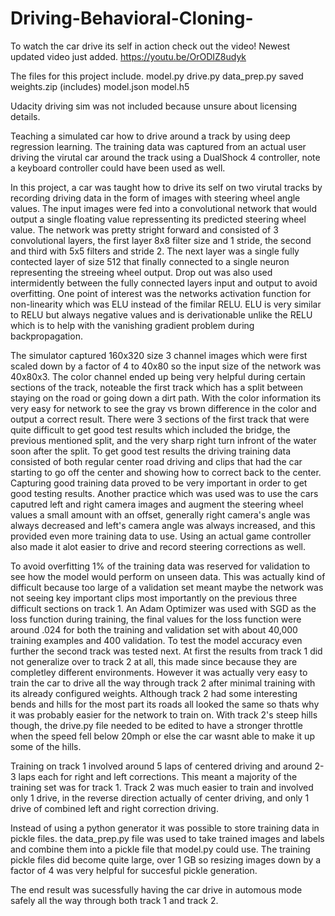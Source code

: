 # Driving-Behavioral-Cloning-

To watch the car drive its self in action check out the video! Newest updated video just added. 
https://youtu.be/OrODIZ8udyk

The files for this project include.
model.py
drive.py
data_prep.py
saved weights.zip (includes)
  model.json
  model.h5
  
Udacity driving sim was not included because unsure about licensing details.


Teaching a simulated car how to drive around a track by using deep regression learning. The training data was captured from an actual user driving the virutal car around the track using a DualShock 4 controller, note a keyboard controller could have been used as well.

In this project, a car was taught how to drive its self on two virutal tracks by recording driving data in the form of images with steering wheel angle values. The input images were fed into a convolutional network that would output a single floating value repressenting its predicted steering wheel value. The network was pretty stright forward and consisted of 3 convolutional layers, the first layer 8x8 filter size and 1 stride, the second and third with 5x5 filters and stride 2. The next layer was a single fully contected layer of size 512 that finally connected to a single neuron representing the streeing wheel output. Drop out was also used intermidently between the fully connected layers input and output to avoid overfitting. One point of interest was the networks activation function for non-linearity which was ELU instead of the fimilar RELU. ELU is very similar to RELU but always negative values and is derivationable unlike the RELU which is to help with the vanishing gradient problem during backpropagation. 

The simulator captured 160x320 size 3 channel images which were first scaled down by a factor of 4 to 40x80 so the input size of the network was 40x80x3. The color channel ended up being very helpful during certain sections of the track, noteable the first track which has a split between staying on the road or going down a dirt path. With the color information its very easy for network to see the gray vs brown difference in the color and output a correct result. There were 3 sections of the first track that were quite difficult to get good test results which included the bridge, the previous mentioned split, and the very sharp right turn infront of the water soon after the split. To get good test results the driving training data consisted of both regular center road driving and clips that had the car starting to go off the center and showing how to correct back to the center. Capturing good training data proved to be very important in order to get good testing results. Another practice which was used was to use the cars caputred left and right camera images and augment the steering wheel values a small amount with an offset, generally right camera's angle was always decreased and left's camera angle was always increased, and this provided even more training data to use. Using an actual game controller also made it alot easier to drive and record steering corrections as well. 

To avoid overfitting 1% of the training data was reserved for validation to see how the model would perform on unseen data. This was actually kind of difficult because too large of a validation set meant maybe the network was not seeing key important clips most importantly on the previous three difficult sections on track 1. An Adam Optimizer was used with SGD as the loss function during training, the final values for the loss function were around .024 for both the training and validation set with about 40,000 training examples and 400 validation. To test the model accuracy even further the second track was tested next. At first the results from track 1 did not generalize over to track 2 at all, this made since because they are completley different environments. However it was actually very easy to train the car to drive all the way through track 2 after minimal training with its already configured weights. Although track 2 had some interesting bends and hills for the most part its roads all looked the same so thats why it was probably easier for the network to train on. With track 2's steep hills though, the drive.py file needed to be edited to have a stronger throttle when the speed fell below 20mph or else the car wasnt able to make it up some of the hills. 

Training on track 1 involved around 5 laps of centered driving and around 2-3 laps each for right and left corrections. This meant a majority of the training set was for track 1. Track 2 was much easier to train and involved only 1 drive, in the reverse direction actually of center driving, and only 1 drive of combined left and right correction driving.

Instead of using a python generator it was possible to store training data in pickle files. the data_prep.py file was used to take trained images and labels and combine them into a pickle file that model.py could use. The training pickle files did become quite large, over 1 GB so resizing images down by a factor of 4 was very helpful for succesful pickle generation. 

The end result was sucessfully having the car drive in automous mode safely all the way through both track 1 and track 2. 
